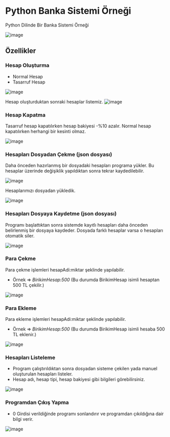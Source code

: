 # Python Banka Sistemi Örneği
Python Dilinde Bir Banka Sistemi Örneği

![image](https://github.com/enesbabekoglu/Python-Banka-Ornegi/assets/92182480/70201478-63fd-4313-af5c-fe5c31f7d9f3)

## Özellikler

### Hesap Oluşturma
- Normal Hesap
- Tasarruf Hesap

![image](https://github.com/enesbabekoglu/Python-Banka-Ornegi/assets/92182480/219cbad5-0476-4a1a-91d1-954eac43fd37)

Hesap oluşturduktan sonraki hesaplar listemiz.
![image](https://github.com/enesbabekoglu/Python-Banka-Ornegi/assets/92182480/0c33977d-3644-4ae2-9c5e-f4ae68bfad4c)

### Hesap Kapatma
Tasarruf hesap kapatılırken hesap bakiyesi -%10 azalır.
Normal hesap kapatılırken herhangi bir kesinti olmaz.

![image](https://github.com/enesbabekoglu/Python-Banka-Ornegi/assets/92182480/ad8c4af6-a2fc-47c9-8dc5-fc345ab200f4)

### Hesapları Dosyadan Çekme (json dosyası)
Daha önceden hazırlanmış bir dosyadaki hesapları programa yükler. Bu hesaplar üzerinde değişiklik yapıldıktan sonra tekrar kaydedilebilir.

![image](https://github.com/enesbabekoglu/Python-Banka-Ornegi/assets/92182480/5d64cdc0-b150-4353-bf75-4b19613227fa)

Hesaplarımızı dosyadan yükledik.

![image](https://github.com/enesbabekoglu/Python-Banka-Ornegi/assets/92182480/80176e94-7c31-4d35-9552-9a0b272bbb75)

### Hesapları Dosyaya Kaydetme (json dosyası)
Programı başlattıktan sonra sistemde kayıtlı hesapları daha önceden belirlenmiş bir dosyaya kaydeder. Dosyada farklı hesaplar varsa o hesapları otomatik siler.

![image](https://github.com/enesbabekoglu/Python-Banka-Ornegi/assets/92182480/8ed5ecc5-c86a-4303-8fe5-306b53cef307)

### Para Çekme
Para çekme işlemleri hesapAdi:miktar şeklinde yapılabilir.
- Örnek => _BirikimHesap:500_ (Bu durumda BirikimHesap isimli hesaptan 500 TL çekilir.)

![image](https://github.com/enesbabekoglu/Python-Banka-Ornegi/assets/92182480/8d2b1386-8b3c-4059-91d6-3f24afe04ec1)

### Para Ekleme
Para ekleme işlemleri hesapAdi:miktar şeklinde yapılabilir.
- Örnek => _BirikimHesap:500_ (Bu durumda BirikimHesap isimli hesaba 500 TL eklenir.)

![image](https://github.com/enesbabekoglu/Python-Banka-Ornegi/assets/92182480/422bf0ca-876e-42b6-80ec-c23ab1639844)

### Hesapları Listeleme
- Program çalıştırıldıktan sonra dosyadan sisteme çekilen yada manuel oluşturulan hesapları listeler.
- Hesap adı, hesap tipi, hesap bakiyesi gibi bilgileri görebilirsiniz.

![image](https://github.com/enesbabekoglu/Python-Banka-Ornegi/assets/92182480/6c942b83-31df-44be-a2b8-33accfb634bd)

### Programdan Çıkış Yapma
- 0 Girdisi verildiğinde programı sonlandırır ve programdan çıkıldığına dair bilgi verir.

![image](https://github.com/enesbabekoglu/Python-Banka-Ornegi/assets/92182480/c0064517-4d27-485a-8f5d-0d66114e050f)
